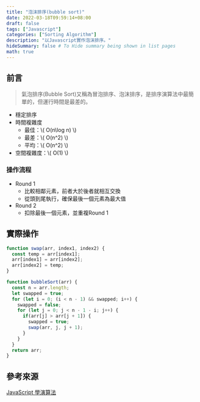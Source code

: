 ```yaml
---
title: "泡沫排序(bubble sort)"
date: 2022-03-18T09:59:14+08:00
draft: false
tags: ["Javascript"]
categories: ["Sorting Algorithm"]
description: "以Javascript實作泡沫排序。"
hideSummary: false # To Hide summary being shown in list pages
math: true
---
```


## 前言

> 氣泡排序(Bubble Sort)又稱為冒泡排序、泡沫排序，是排序演算法中最簡單的，但運行時間是最差的。

- 穩定排序
- 時間複雜度
  - 最佳：\\( O(n\log n) \\)
  - 最差：\\( O(n^2) \\)
  - 平均：\\( O(n^2) \\)
- 空間複雜度：\\( O(1) \\)

### 操作流程

- Round 1
  - 比較相鄰元素，前者大於後者就相互交換
  - 從頭到尾執行，確保最後一個元素為最大值
- Round 2
  - 扣除最後一個元素，並重複Round 1

## 實際操作

```Javascript
function swap(arr, index1, index2) {
  const temp = arr[index1];
  arr[index1] = arr[index2];
  arr[index2] = temp;
}

function bubbleSort(arr) {
  const n = arr.length;
  let swapped = true;
  for (let i = 0; (i < n - 1) && swapped; i++) {
    swapped = false;
    for (let j = 0; j < n - 1 - i; j++) {
      if(arr[j] > arr[j + 1]) {
        swapped = true;
        swap(arr, j, j + 1);
      }
    }
  }
  return arr;
}
```

## 參考來源

[JavaScript 學演算法](https://chupai.github.io/posts/200518_sort_algorithm/)
